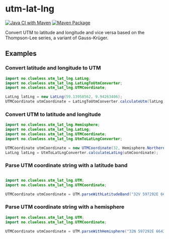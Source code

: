 # utm-lat-lng

[![Java CI with Maven](https://github.com/Maritims/utm-lat-lng/actions/workflows/maven.yml/badge.svg)](https://github.com/Maritims/utm-lat-lng/actions/workflows/maven.yml)
[![Maven Package](https://github.com/Maritims/utm-lat-lng/actions/workflows/maven-publish.yml/badge.svg)](https://github.com/Maritims/utm-lat-lng/actions/workflows/maven-publish.yml)

Convert UTM to latitude and longitude and vice versa based on the Thompson-Lee series, a variant of Gauss-Krüger.

## Examples
### Convert latitude and longitude to UTM

```java
import no.clueless.utm_lat_lng.LatLng;
import no.clueless.utm_lat_lng.LatLngToUtmConverter;
import no.clueless.utm_lat_lng.UTMCoordinate;

LatLng latLng = new LatLng(59.13958562, 9.94263406);
UTMCoordinate utmCoordinate = LatLngToUtmConverter.calculateUtm(latLng);
```

### Convert UTM to latitude and longitude

```java
import no.clueless.utm_lat_lng.Hemisphere;
import no.clueless.utm_lat_lng.LatLng;
import no.clueless.utm_lat_lng.UTMCoordinate;
import no.clueless.utm_lat_lng.UtmToLatLngConverter;

UTMCoordinate utmCoordinate = new UTMCoordinate(32, Hemisphere.Northern, 553936.0, 6555976.0);
LatLng latLng = UtmToLatLngConverter.calculateLatLng(utmCoordinate);
```

### Parse UTM coordinate string with a latitude band

```java

import no.clueless.utm_lat_lng.UTM;
import no.clueless.utm_lat_lng.UTMCoordinate;

UTMCoordinate utmCoordinate = UTM.parseWithLatitudeBand("32V 597292E 6643009N");
```

### Parse UTM coordinate string with a hemisphere

```java
import no.clueless.utm_lat_lng.UTM;
import no.clueless.utm_lat_lng.UTMCoordinate;

UTMCoordinate utmCoordinate = UTM.parseWithHemisphere("32N 597292E 6643009N");
```